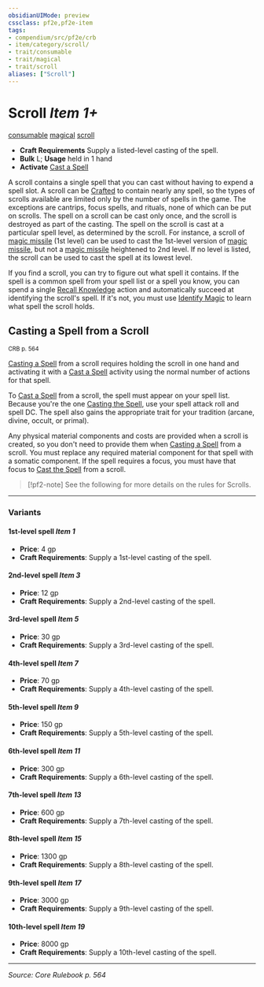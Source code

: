 ```yaml
---
obsidianUIMode: preview
cssclass: pf2e,pf2e-item
tags:
- compendium/src/pf2e/crb
- item/category/scroll/
- trait/consumable
- trait/magical
- trait/scroll
aliases: ["Scroll"]
---
```

# Scroll *Item 1+*  
[consumable](rules/traits/consumable.md "Consumable Item Trait")  [magical](rules/traits/magical.md "Magical Item Trait")  [scroll](rules/traits/scroll.md "Scroll Item Trait")  

- **Craft Requirements** Supply a listed-level casting of the spell.
- **Bulk** L; **Usage** held in 1 hand
- **Activate** [Cast a Spell](rules/actions/cast-a-spell.md)

A scroll contains a single spell that you can cast without having to expend a spell slot. A scroll can be [Crafted](rules/actions/craft.md) to contain nearly any spell, so the types of scrolls available are limited only by the number of spells in the game. The exceptions are cantrips, focus spells, and rituals, none of which can be put on scrolls. The spell on a scroll can be cast only once, and the scroll is destroyed as part of the casting. The spell on the scroll is cast at a particular spell level, as determined by the scroll. For instance, a scroll of [magic missile](compendium/spells/magic-missile.md) (1st level) can be used to cast the 1st-level version of [magic missile](compendium/spells/magic-missile.md), but not a [magic missile](compendium/spells/magic-missile.md) heightened to 2nd level. If no level is listed, the scroll can be used to cast the spell at its lowest level.

If you find a scroll, you can try to figure out what spell it contains. If the spell is a common spell from your spell list or a spell you know, you can spend a single [Recall Knowledge](rules/actions/recall-knowledge.md) action and automatically succeed at identifying the scroll's spell. If it's not, you must use [Identify Magic](rules/actions/identify-magic.md) to learn what spell the scroll holds.

## Casting a Spell from a Scroll
<sup>CRB p. 564</sup>

[Casting a Spell](rules/actions/cast-a-spell.md) from a scroll requires holding the scroll in one hand and activating it with a [Cast a Spell](rules/actions/cast-a-spell.md) activity using the normal number of actions for that spell.

To [Cast a Spell](rules/actions/cast-a-spell.md) from a scroll, the spell must appear on your spell list. Because you're the one [Casting the Spell](rules/actions/cast-a-spell.md), use your spell attack roll and spell DC. The spell also gains the appropriate trait for your tradition (arcane, divine, occult, or primal).

Any physical material components and costs are provided when a scroll is created, so you don't need to provide them when [Casting a Spell](rules/actions/cast-a-spell.md) from a scroll. You must replace any required material component for that spell with a somatic component. If the spell requires a focus, you must have that focus to [Cast the Spell](rules/actions/cast-a-spell.md) from a scroll.

> [!pf2-note]
> See the following for more details on the rules for Scrolls.

---

### Variants

#### 1st-level spell *Item 1*

- **Price**: 4 gp
- **Craft Requirements**: Supply a 1st-level casting of the spell.

#### 2nd-level spell *Item 3*

- **Price**: 12 gp
- **Craft Requirements**: Supply a 2nd-level casting of the spell.

#### 3rd-level spell *Item 5*

- **Price**: 30 gp
- **Craft Requirements**: Supply a 3rd-level casting of the spell.

#### 4th-level spell *Item 7*

- **Price**: 70 gp
- **Craft Requirements**: Supply a 4th-level casting of the spell.

#### 5th-level spell *Item 9*

- **Price**: 150 gp
- **Craft Requirements**: Supply a 5th-level casting of the spell.

#### 6th-level spell *Item 11*

- **Price**: 300 gp
- **Craft Requirements**: Supply a 6th-level casting of the spell.

#### 7th-level spell *Item 13*

- **Price**: 600 gp
- **Craft Requirements**: Supply a 7th-level casting of the spell.

#### 8th-level spell *Item 15*

- **Price**: 1300 gp
- **Craft Requirements**: Supply a 8th-level casting of the spell.

#### 9th-level spell *Item 17*

- **Price**: 3000 gp
- **Craft Requirements**: Supply a 9th-level casting of the spell.

#### 10th-level spell *Item 19*

- **Price**: 8000 gp
- **Craft Requirements**: Supply a 10th-level casting of the spell.

---
*Source: Core Rulebook p. 564*